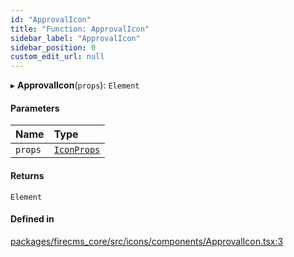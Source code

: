 ```yaml
---
id: "ApprovalIcon"
title: "Function: ApprovalIcon"
sidebar_label: "ApprovalIcon"
sidebar_position: 0
custom_edit_url: null
---
```


▸ **ApprovalIcon**(`props`): `Element`

#### Parameters

| Name | Type |
| :------ | :------ |
| `props` | [`IconProps`](../types/IconProps.md) |

#### Returns

`Element`

#### Defined in

[packages/firecms_core/src/icons/components/ApprovalIcon.tsx:3](https://github.com/FireCMSco/firecms/blob/d45f3739/packages/firecms_core/src/icons/components/ApprovalIcon.tsx#L3)
